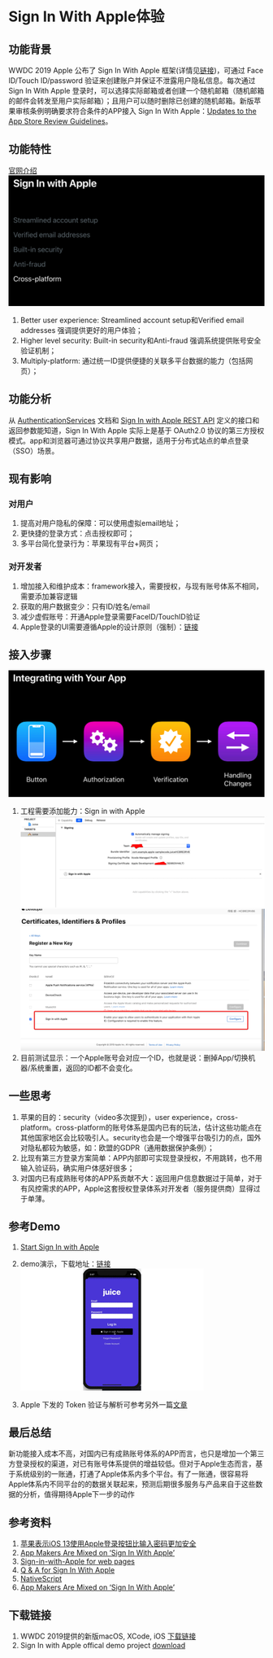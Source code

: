 # Sign In With Apple体验

## 功能背景
WWDC 2019 Apple 公布了 Sign In With Apple 框架(详情见[链接](https://developer.apple.com/videos/play/wwdc2019/706/))，可通过 Face ID/Touch ID/password 验证来创建账户并保证不泄露用户隐私信息。每次通过 Sign In With Apple 登录时，可以选择实际邮箱或者创建一个随机邮箱（随机邮箱的邮件会转发至用户实际邮箱）；且用户可以随时删除已创建的随机邮箱。新版苹果审核条例明确要求符合条件的APP接入 Sign In With Apple：[Updates to the App Store Review Guidelines](https://developer.apple.com/news/?id=06032019j)。
## 功能特性
[官网介绍](https://developer.apple.com/sign-in-with-apple/)
![](./ppt_signin_content.png)

1. Better user experience: Streamlined account setup和Verified email addresses 强调提供更好的用户体验；
2. Higher level security: Built-in security和Anti-fraud 强调系统提供账号安全验证机制；
3. Multiply-platform: 通过统一ID提供便捷的关联多平台数据的能力（包括网页）；

## 功能分析
从 [AuthenticationServices](https://developer.apple.com/documentation/authenticationservices?language=objc) 文档和 [Sign In with Apple REST API](https://developer.apple.com/documentation/signinwithapplerestapi) 定义的接口和返回参数能知道，Sign In With Apple 实际上是基于 OAuth2.0 协议的第三方授权模式。app和浏览器可通过协议共享用户数据，适用于分布式站点的单点登录（SSO）场景。

## 现有影响
### 对用户

1. 提高对用户隐私的保障：可以使用虚拟email地址；
2. 更快捷的登录方式：点击授权即可；
3. 多平台简化登录行为：苹果现有平台+网页；

### 对开发者

1. 增加接入和维护成本：framework接入，需要授权，与现有账号体系不相同，需要添加兼容逻辑
2. 获取的用户数据变少：只有ID/姓名/email
3. 减少虚假账号：开通Apple登录需要FaceID/TouchID验证
4. Apple登录的UI需要遵循Apple的设计原则（强制）：[链接](https://developer.apple.com/design/human-interface-guidelines/sign-in-with-apple/overview/)

## 接入步骤
![](integration.png)
1. 工程需要添加能力：Sign in with Apple
![key](./signInAppleProj.png)
![key](./signInAppleKey.png)
2. 目前测试显示：一个Apple账号会对应一个ID，也就是说：删掉App/切换机器/系统重置，返回的ID都不会变化。


## 一些思考
1. 苹果的目的：security（video多次提到），user experience，cross-platform。cross-platform的账号体系是国内已有的玩法，估计这些功能点在其他国家地区会比较吸引人。security也会是一个增强平台吸引力的点，国外对隐私都较为敏感，如：欧盟的GDPR（通用数据保护条例）；
2. 比现有第三方登录方案简单：APP内部即可实现登录授权，不用跳转，也不用输入验证码，确实用户体感好很多；
3. 对国内已有成熟账号体的APP系贡献不大：返回用户信息数据过于简单，对于有风控需求的APP，Apple这套授权登录体系对开发者（服务提供商）显得过于单薄。

## 参考Demo
1. [Start Sign In with Apple](https://developer.apple.com/sign-in-with-apple/get-started/)
2. demo演示，下载地址：[链接](https://github.com/huweitao/AppleSampleJuice)
![](./demo_gif.gif)

3. Apple 下发的 Token 验证与解析可参考另外一篇[文章](https://github.com/huweitao/Memo/blob/master/iOS/Sign%20in%20With%20Apple%E6%8E%88%E6%9D%83%E5%8E%9F%E7%90%86/Sign%20in%20With%20Apple%E6%8E%88%E6%9D%83%E5%8E%9F%E7%90%86.md)


## 最后总结
新功能接入成本不高，对国内已有成熟账号体系的APP而言，也只是增加一个第三方登录授权的渠道，对已有账号体系提供的增益较低。但对于Apple生态而言，基于系统级别的一账通，打通了Apple体系内多个平台。有了一账通，很容易将Apple体系内不同平台的的数据关联起来，预测后期很多服务与产品来自于这些数据的分析，值得期待Apple下一步的动作

## 参考资料
1. [苹果表示iOS 13使用Apple登录按钮比输入密码更加安全](http://www.sohu.com/a/320191816_586435?scm=1002.0.0.0-0)
2. [App Makers Are Mixed on ‘Sign In With Apple’](https://www.wired.com/story/sign-in-with-apple-mixed-reactions/)
3. [Sign-in-with-Apple for web pages](https://developer.okta.com/blog/2019/06/04/what-the-heck-is-sign-in-with-apple)
4. [Q & A for Sign In With Apple](https://techcrunch.com/2019/06/07/answers-to-your-burning-questions-about-how-sign-in-with-apple-works/)
5. [NativeScript](https://www.nativescript.org/blog/ios-13-sign-in-with-apple-ipados-and-arkit-3-all-on-nativescript)
6. [App Makers Are Mixed on ‘Sign In With Apple’](https://www.wired.com/story/sign-in-with-apple-mixed-reactions/)

## 下载链接
1. WWDC 2019提供的新版macOS, XCode, iOS [下载链接](https://developer.apple.com/download/#ios-restore-images-iphone-new)
2. Sign In with Apple offical demo project [download](https://developer.apple.com/documentation/authenticationservices/adding_the_sign_in_with_apple_flow_to_your_app)

